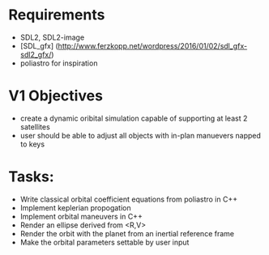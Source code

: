 # Requirements
* SDL2, SDL2-image
* [SDL\_gfx] (http://www.ferzkopp.net/wordpress/2016/01/02/sdl_gfx-sdl2_gfx/)
* poliastro for inspiration

# V1 Objectives
* create a dynamic oribital simulation capable of supporting at least 2 satellites
* user should be able to adjust all objects with in-plan manuevers napped to keys

# Tasks:
* Write classical orbital coefficient equations from poliastro in C++
* Implement keplerian propogation
* Implement orbital maneuvers in C++
* Render an ellipse derived from \<R,V\>
* Render the orbit with the planet from an inertial reference frame
* Make the orbital parameters settable by user input
